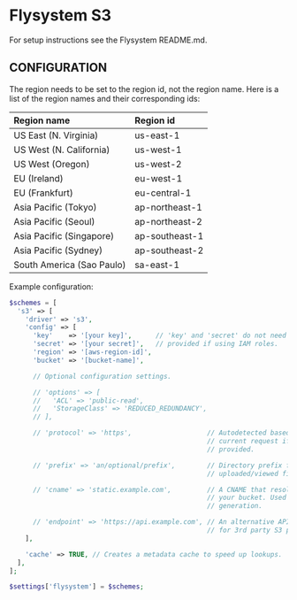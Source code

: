 Flysystem S3
============

For setup instructions see the Flysystem README.md.

## CONFIGURATION ##

The region needs to be set to the region id, not the region name. Here is a list
of the region names and their corresponding ids:

|Region name               |Region id      |
|:-------------------------|:--------------|
|US East (N. Virginia)     |us-east-1      |
|US West (N. California)   |us-west-1      |
|US West (Oregon)          |us-west-2      |
|EU (Ireland)              |eu-west-1      |
|EU (Frankfurt)            |eu-central-1   |
|Asia Pacific (Tokyo)      |ap-northeast-1 |
|Asia Pacific (Seoul)      |ap-northeast-2 |
|Asia Pacific (Singapore)  |ap-southeast-1 |
|Asia Pacific (Sydney)     |ap-southeast-2 |
|South America (Sao Paulo) |sa-east-1      |

Example configuration:

```php
$schemes = [
  's3' => [
    'driver' => 's3',
    'config' => [
      'key'    => '[your key]',      // 'key' and 'secret' do not need to be
      'secret' => '[your secret]',   // provided if using IAM roles.
      'region' => '[aws-region-id]',
      'bucket' => '[bucket-name]',

      // Optional configuration settings.

      // 'options' => [
      //   'ACL' => 'public-read',
      //   'StorageClass' => 'REDUCED_REDUNDANCY',
      // ],

      // 'protocol' => 'https',                   // Autodetected based on the
                                                  // current request if not
                                                  // provided.

      // 'prefix' => 'an/optional/prefix',        // Directory prefix for all
                                                  // uploaded/viewed files.

      // 'cname' => 'static.example.com',         // A CNAME that resolves to
                                                  // your bucket. Used for URL
                                                  // generation.

      // 'endpoint' => 'https://api.example.com', // An alternative API endpoint
                                                  // for 3rd party S3 providers.
    ],

    'cache' => TRUE, // Creates a metadata cache to speed up lookups.
  ],
];

$settings['flysystem'] = $schemes;
```
